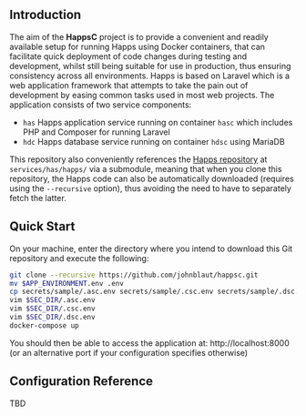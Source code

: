 ## Introduction

The aim of the **HappsC** project is to provide a convenient and readily available setup for running Happs using Docker containers, that can facilitate quick deployment of code changes during testing and development, whilst still being suitable for use in production, thus ensuring consistency across all environments. Happs is based on Laravel which is a web application framework that attempts to take the pain out of development by easing common tasks used in most web projects. The application consists of two service components:

- `has` Happs application service running on container `hasc` which includes PHP and Composer for running Laravel
- `hdc` Happs database service running on container `hdsc` using MariaDB

This repository also conveniently references the [Happs repository](https://bitbucket.org/kryptonmlt/happs/src) at `services/has/happs/` via a submodule, meaning that when you clone this repository, the Happs code can also be automatically downloaded (requires using the `--recursive` option), thus avoiding the need to have to separately fetch the latter.

## Quick Start

On your machine, enter the directory where you intend to download this Git repository and execute the following:

```bash
git clone --recursive https://github.com/johnblaut/happsc.git
mv $APP_ENVIRONMENT.env .env
cp secrets/sample/.asc.env secrets/sample/.csc.env secrets/sample/.dsc.env $SEC_DIR/
vim $SEC_DIR/.asc.env
vim $SEC_DIR/.csc.env
vim $SEC_DIR/.dsc.env
docker-compose up
```
You should then be able to access the application at: http://localhost:8000 (or an alternative port if your configuration specifies otherwise)

## Configuration Reference

TBD

